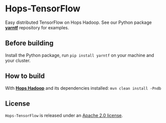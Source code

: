 # Hops-TensorFlow
Easy distributed TensorFlow on Hops Hadoop. See our Python package [**yarntf**](yarntf/) repository for examples.

## Before building
Install the Python package, run `pip install yarntf` on your machine and your cluster.

## How to build
With [**Hops Hadoop**](https://github.com/hopshadoop/hops) and its dependencies installed: `mvn clean install -Pndb`

## License
`Hops-TensorFlow` is released under an [Apache 2.0 license](LICENSE.txt).
